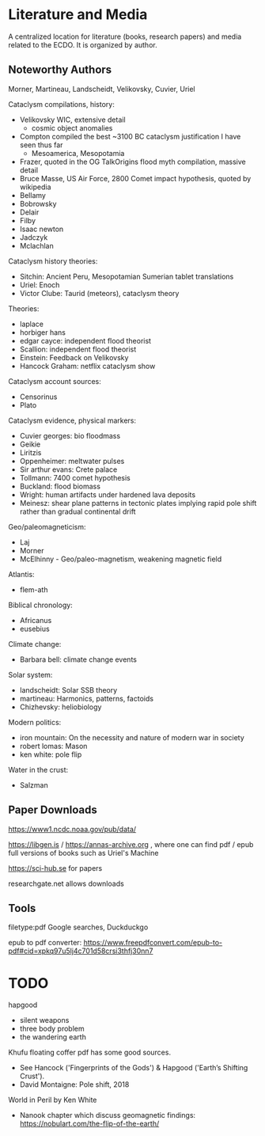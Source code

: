 # Literature and Media

A centralized location for literature (books, research papers) and media related to the ECDO. It is organized by author.

## Noteworthy Authors

Morner, Martineau, Landscheidt, Velikovsky, Cuvier, Uriel

Cataclysm compilations, history:
- Velikovsky WIC, extensive detail
	- cosmic object anomalies
- Compton compiled the best ~3100 BC cataclysm justification I have seen thus far
	- Mesoamerica, Mesopotamia
- Frazer, quoted in the OG TalkOrigins flood myth compilation, massive detail
- Bruce Masse, US Air Force, 2800 Comet impact hypothesis, quoted by wikipedia
- Bellamy
- Bobrowsky
- Delair
- Filby
- Isaac newton
- Jadczyk
- Mclachlan

Cataclysm history theories:
- Sitchin: Ancient Peru, Mesopotamian Sumerian tablet translations
- Uriel: Enoch
- Victor Clube: Taurid (meteors), cataclysm theory

Theories:
- laplace
- horbiger hans
- edgar cayce: independent flood theorist
- Scallion: independent flood theorist
- Einstein: Feedback on Velikovsky
- Hancock Graham: netflix cataclysm show

Cataclysm account sources:
- Censorinus
- Plato

Cataclysm evidence, physical markers:
- Cuvier georges: bio floodmass
- Geikie
- Liritzis
- Oppenheimer: meltwater pulses
- Sir arthur evans: Crete palace
- Tollmann: 7400 comet hypothesis
- Buckland: flood biomass
- Wright: human artifacts under hardened lava deposits
- Meinesz: shear plane patterns in tectonic plates implying rapid pole shift rather than gradual continental drift

Geo/paleomagneticism:
- Laj
- Morner
- McElhinny - Geo/paleo-magnetism, weakening magnetic field

Atlantis:
- flem-ath

Biblical chronology:
- Africanus
- eusebius

Climate change:
- Barbara bell: climate change events

Solar system:
- landscheidt: Solar SSB theory
- martineau: Harmonics, patterns, factoids
- Chizhevsky: heliobiology

Modern politics:
- iron mountain: On the necessity and nature of modern war in society
- robert lomas: Mason
- ken white: pole flip

Water in the crust:
- Salzman

## Paper Downloads

https://www1.ncdc.noaa.gov/pub/data/

https://libgen.is / https://annas-archive.org , where one can find pdf / epub full versions of books such as Uriel's Machine

https://sci-hub.se for papers

researchgate.net allows downloads

## Tools

filetype:pdf Google searches, Duckduckgo

epub to pdf converter: https://www.freepdfconvert.com/epub-to-pdf#cid=xpkq97u5lj4c701d58crsi3thfj30nn7

# TODO

hapgood

- silent weapons
- three body problem
- the wandering earth

Khufu floating coffer pdf has some good sources.
- See Hancock ('Fingerprints of the Gods') & Hapgood ('Earth’s Shifting Crust').
- David Montaigne: Pole shift, 2018

World in Peril by Ken White
- Nanook chapter which discuss geomagnetic findings: https://nobulart.com/the-flip-of-the-earth/